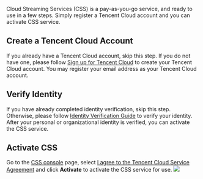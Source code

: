 Cloud Streaming Services (CSS) is a pay-as-you-go service, and ready to use in a few steps. Simply register a Tencent Cloud account and you can activate CSS service.
 
## Create a Tencent Cloud Account

If you already have a Tencent Cloud account, skip this step.
If you do not have one, please follow [Sign up for Tencent Cloud](https://intl.cloud.tencent.com/document/product/378/17985) to create your Tencent Cloud account.
You may register your email address as your Tencent Cloud account.

## Verify Identity

If you have already completed identity verification, skip this step.
Otherwise, please follow [Identity Verification Guide](https://intl.cloud.tencent.com/document/product/378/3629) to verify your identity.
After your personal or organizational identity is verified, you can activate the CSS service.

## Activate CSS

Go to the [CSS console](https://console.cloud.tencent.com/live) page, select [I agree to the Tencent Cloud Service Agreement](https://intl.cloud.tencent.com/document/product/301/9248) and click **Activate** to activate the CSS service for use.
![](https://main.qcloudimg.com/raw/dec97eeb50fc64dbcbd2b443fa7b96d4.png)
